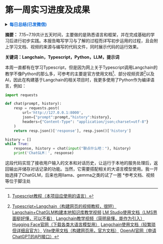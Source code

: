 # 第一周实习进度及成果

<details>
<summary>
<B>
<font color=#0969DA>每日总结(已发微信)</font>
</B>
</summary>

#### 7.15
1、VScode配置通义灵码；
2、从Hugging Face下载Gemma，通过LM Studio进行部署后尝试使用；
3、学习Typescript和Langchain，通过Python和Typescript链接ChatGPT API；
4、初步学习使用Vite，建立了一个简单的页面

#### 7.16
1、继续学习Type Script，向Langchain导入本地大模型；
2、尝试用多个大模型制作基于Vite的登录页面，包含用户名与密码的验证功能

#### 7.17
1、学习Typescript和Langchain，构建本地知识库；
2、向知识库导入Typescript和Vite相关文档，引导ChatGLM基于该知识库实现登录页面

#### 7.18
1、学习Typescript和Langchain；
2、使用LM Studio启动本地服务器，通过链接本地端口调用其中的模型

#### 7.19
1、学习Typescript和Transformers库的使用；
2、初步学习提示词的构建，编写了一个简单的提示词模板
</details>

**摘要：** 7.15~7.19共计五天时间，主要做的是熟悉语言和框架，并在完成基础的学习后进行初步实践。本报告略写学习与了解的过程而详写初步运用的过程，且会附上学习文档、视频的来源与编写的代码文件，同时展示代码的运行效果。

**关键词：Langchain，Typescript，Python，LLM，提示词**

本周一直都有在学习Typescript，但是因为网上关于Typescript调用Langchain的教学不像Python的那么多，可参考的主要是官方使用文档[^1]、部分视频资源[^2]以及AI，因此在构建基于Langchain的相关项目时，我更多使用了Python作为编译语言，例如：
```python
import requests

def chat(prompt, history):
    resp = requests.post(
        url='http://127.0.0.1:8000',
        json={"prompt":prompt,"history":history},
        headers={"Content-Type": "application/json;charset=utf-8"}
    )
    return resp.json()['response'], resp.json()['history']

history = []
while True:
    response, history = chat(input("聊点什么吧："), history)
    print('ChatGLM：', response)
```
这段代码实现了接收用户输入的文本和对话历史，让运行于本地的服务处理后，返回输出并储存对话记录的功能。当然，它需要搭配相关的大语言模型使用。我一开始选择了ChatGLM，后来也用llama、gemma之类的试了一圈
*参考文档、视频等位于脚注处

[^1]:[Typescript教程（本项目应使用的语言）](https://www.runoob.com/typescript/ts-tutorial.html)
[^2]:[Typescript+Langchain（构建网页的视频教程，很短）](https://www.bilibili.com/video/BV1th4y1n7jJ/?spm_id_from=333.880.my_history.page.click)
[Langchain+ChatGLM构建本地知识库教学视频](https://www.bilibili.com/video/BV13M4y1e7cN/?spm_id_from=333.788.recommend_more_video.0)
[LM Studio使用文档（LMS界面挺好懂，可以不看）](https://lmstudio.ai/docs/welcome)
[Langchain教学视频（简明易懂，能作为引入）](https://www.bilibili.com/video/BV1tw411k76M/?spm_id_from=333.880.my_history.page.click&vd_source=37405d76dfb4ef88a34c017291357f5c)
[Hugging Face官网（下载各类大语言模型用）](https://huggingface.co/)
[Langchain使用文档（较繁琐但详细且官方）](https://python.langchain.com.cn/docs/)
[Vite使用文档（构建网页用，官方文档）](https://vitejs.cn/vite3-cn/guide/)
[OpenAI官网（申请ChatGPT的API接口）](https://openai.com/chatgpt/)